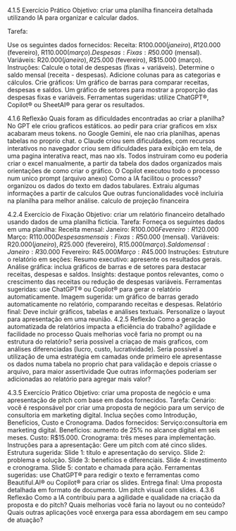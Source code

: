 4.1.5 Exercício Prático
Objetivo: criar uma planilha financeira detalhada utilizando IA para organizar e calcular dados.

Tarefa:

Use os seguintes dados fornecidos:
Receita: R$100.000 (janeiro), R$120.000 (fevereiro), R$110.000 (março).
Despesas:
Fixas: R$50.000 (mensal).
Variáveis: R$20.000 (janeiro), R$25.000 (fevereiro), R$15.000 (março).
Instruções:
Calcule o total de despesas (fixas + variáveis).
Determine o saldo mensal (receita - despesas).
Adicione colunas para as categorias e cálculos.
Crie gráficos:
Um gráfico de barras para comparar receitas, despesas e saldos.
Um gráfico de setores para mostrar a proporção das despesas fixas e variáveis.
Ferramentas sugeridas: utilize ChatGPT®, Copilot® ou SheetAI® para gerar os resultados.

4.1.6 Reflexão
Quais foram as dificuldades encontradas ao criar a planilha? No GPT ele criou graficos estáticos. ao pedir para criar graficos em xlsx acabaram meus tokens. no Google Gemini, ele nao cria planilhas, apenas tabelas no proprio chat. o Claude criou sem dificuldades, com recursos interativos no navegador criou sem dificuldades para exibição em tela, de uma pagina interativa react, mas nao xls. Todos instruiram como eu poderia criar o excel manualmente, a partir da tabela dos dados organizados mais orientações de como criar o gráfico. O Copilot executou todo o processo num unico prompt (arquivo anexo)
Como a IA facilitou o processo? organizou os dados do texto em dados tabulares. Extraiu algumas informações a partir de calculos
Que outras funcionalidades você incluiria na planilha para melhor análise. calculo de projeção financeira




4.2.4 Exercício de Fixação
Objetivo: criar um relatório financeiro detalhado usando dados de uma planilha fictícia.
Tarefa:
Forneça os seguintes dados em uma planilha:
Receita mensal:
Janeiro: R$100.000
Fevereiro: R$120.000
Março: R$110.000
Despesas mensais:
Fixas: R$50.000 (mensal).
Variáveis: R$20.000 (janeiro), R$25.000 (fevereiro), R$15.000 (março).
Saldo mensal:
Janeiro: R$30.000
Fevereiro: R$45.000
Março: R$45.000
Instruções:
Estruture o relatório em seções:
Resumo executivo: apresente os resultados gerais.
Análise gráfica: inclua gráficos de barras e de setores para destacar receitas, despesas e saldos.
Insights: destaque pontos relevantes, como o crescimento das receitas ou redução de despesas variáveis.
Ferramentas sugeridas: use ChatGPT® ou Copilot® para gerar o relatório automaticamente.
Imagem sugerida: um gráfico de barras gerado automaticamente no relatório, comparando receitas e despesas.
Relatório final:
Deve incluir gráficos, tabelas e análises textuais.
Personalize o layout para apresentação em uma reunião.
4.2.5 Reflexão
Como a geração automatizada de relatórios impacta a eficiência do trabalho? agilidade e facilidade no processo
Quais melhorias você faria no prompt ou na estrutura do relatório? seria possivel a criaçao de mais graficos, com análises diferenciadas (lucro, custo, lucratividade). Seria possível a utilização de uma estratégia em camadas onde primeiro ele apresentasse os dados numa tabela no proprio chat para validação e depois criasse o arquivo, para maior assertividade
Que outras informações poderiam ser adicionadas ao relatório para agregar mais valor?



4.3.5 Exercício Prático
Objetivo: criar uma proposta de negócio e uma apresentação de pitch com base em dados fornecidos.
Tarefa:
Cenário: você é responsável por criar uma proposta de negócio para um serviço de consultoria em marketing digital.
Inclua seções como Introdução, Benefícios, Custo e Cronograma.
Dados fornecidos:
Serviço:consultoria em marketing digital.
Benefícios: aumento de 25% no alcance digital em seis meses.
Custo: R$15.000.
Cronograma: três meses para implementação.
Instruções para a apresentação:
Gere um pitch com até cinco slides.
Estrutura sugerida:
Slide 1: título e apresentação do serviço.
Slide 2: problema e solução.
Slide 3: benefícios e diferenciais.
Slide 4: investimento e cronograma.
Slide 5: contato e chamada para ação.
Ferramentas sugeridas: use ChatGPT® para redigir o texto e ferramentas como Beautiful.AI® ou Copilot® para criar os slides.
Entrega final:
Uma proposta detalhada em formato de documento.
Um pitch visual com slides.
4.3.6 Reflexão
Como a IA contribuiu para a agilidade e qualidade na criação da proposta e do pitch?
Quais melhorias você faria no layout ou no conteúdo?
Quais outras aplicações você enxerga para essa abordagem em seu campo de atuação?